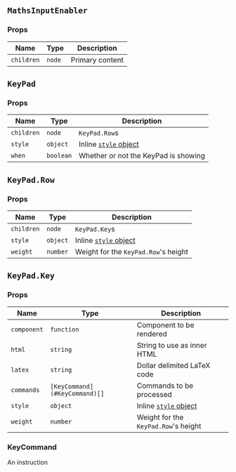 

## `MathsInputEnabler`
### Props
|Name|Type|Description|
|---|---|---|
|`children`|`node`|Primary content|

## `KeyPad`
### Props
|Name|Type|Description|
|---|---|---|
|`children`|`node`|`KeyPad.Row`s|
|`style`|`object`|Inline [`style` object](https://reactjs.org/docs/dom-elements.html#style)|
|`when`|`boolean`|Whether or not the KeyPad is showing|

## `KeyPad.Row`
### Props
|Name|Type|Description|
|---|---|---|
|`children`|`node`|`KeyPad.Key`s|
|`style`|`object`|Inline [`style` object](https://reactjs.org/docs/dom-elements.html#style)|
|`weight`|`number`|Weight for the `KeyPad.Row`'s height|

## `KeyPad.Key`
### Props
|Name|Type|Description|
|---|---|---|
|`component`|`function`|Component to be rendered|
|`html`|`string`|String to use as inner HTML|
|`latex`|`string`|Dollar delimited LaTeX code|
|`commands`|`[KeyCommand](#KeyCommand)[]`|Commands to be processed|
|`style`|`object`|Inline [`style` object](https://reactjs.org/docs/dom-elements.html#style)|
|`weight`|`number`|Weight for the `KeyPad.Row`'s height|

### KeyCommand
An instruction